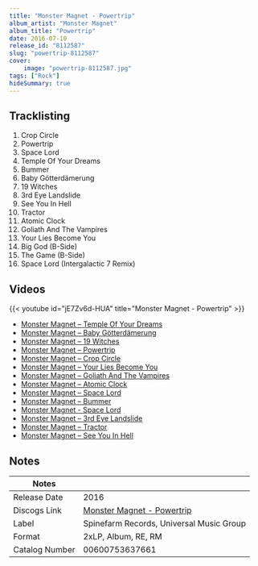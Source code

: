 ```yaml
---
title: "Monster Magnet - Powertrip"
album_artist: "Monster Magnet"
album_title: "Powertrip"
date: 2016-07-10
release_id: "8112587"
slug: "powertrip-8112587"
cover:
    image: "powertrip-8112587.jpg"
tags: ["Rock"]
hideSummary: true
---
```


## Tracklisting
1. Crop Circle
2. Powertrip
3. Space Lord
4. Temple Of Your Dreams
5. Bummer
6. Baby Götterdämerung
7. 19 Witches
8. 3rd Eye Landslide
9. See You In Hell
10. Tractor
11. Atomic Clock
12. Goliath And The Vampires
13. Your Lies Become You
14. Big God (B-Side)
15. The Game (B-Side)
16. Space Lord (Intergalactic 7 Remix)

## Videos
{{< youtube id="jE7Zv6d-HUA" title="Monster Magnet - Powertrip" >}}
- [Monster Magnet – Temple Of Your Dreams](https://www.youtube.com/watch?v=1JLcNRtr7nQ)
- [Monster Magnet – Baby Götterdämerung](https://www.youtube.com/watch?v=8nOtaymIzrw)
- [Monster Magnet – 19 Witches](https://www.youtube.com/watch?v=tkLRAQyaofg)
- [Monster Magnet – Powertrip](https://www.youtube.com/watch?v=KbsMDpG5rBc)
- [Monster Magnet – Crop Circle](https://www.youtube.com/watch?v=qVWYwtzuVKc)
- [Monster Magnet – Your Lies Become You](https://www.youtube.com/watch?v=ltKDeAFrh3Q)
- [Monster Magnet – Goliath And The Vampires](https://www.youtube.com/watch?v=n29h6TEtr_A)
- [Monster Magnet – Atomic Clock](https://www.youtube.com/watch?v=zfboZd9HLIo)
- [Monster Magnet – Space Lord](https://www.youtube.com/watch?v=doSPqAG77Qw)
- [Monster Magnet – Bummer](https://www.youtube.com/watch?v=AB_etD1NAEg)
- [Monster Magnet - Space Lord](https://www.youtube.com/watch?v=dscfeQOMuGw)
- [Monster Magnet – 3rd Eye Landslide](https://www.youtube.com/watch?v=erlKlvbUIlw)
- [Monster Magnet – Tractor](https://www.youtube.com/watch?v=NaAdOY4a--Q)
- [Monster Magnet – See You In Hell](https://www.youtube.com/watch?v=MRrEUZLWD9o)

## Notes

| Notes          |             |
| ---------------| ----------- |
| Release Date   | 2016 |
| Discogs Link   | [Monster Magnet - Powertrip](https://www.discogs.com/release/8112587) |
| Label          | Spinefarm Records, Universal Music Group |
| Format         | 2xLP, Album, RE, RM |
| Catalog Number | 00600753637661 |

